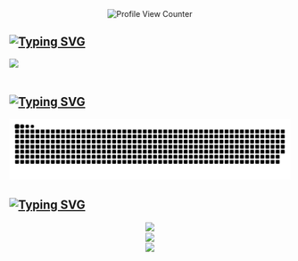 <div align="center">
  <!-- https://github.com/antonkomarev/github-profile-views-counter -->
  <img src="https://komarev.com/ghpvc/?username=MichelDekiere&color=blueviolet&label=Visitors" alt="Profile View Counter">
</div>

<!-- https://readme-typing-svg.herokuapp.com/demo/ -->
<!-- Contact -->
## [![Typing SVG](https://readme-typing-svg.herokuapp.com?font=Fira+Code&size=24&pause=1000&vCenter=true&height=25&lines=Contact)](https://git.io/typing-svg)

<div> 
  <a href="https://www.linkedin.com/in/michel-dekiere/" target="_blank"><img src="https://img.shields.io/badge/-LinkedIn-%230077B5?style=for-the-badge&logo=linkedin&logoColor=white" target="_blank"></a> 
  <!-- <a href="https://instagram.com/michel_dekiere" target="_blank"><img src="https://img.shields.io/badge/-Instagram-%23E4405F?style=for-the-badge&logo=instagram&logoColor=white" target="_blank"></a>
  <a href = "mailto: dekiere.michel@gmail.com"><img src="https://img.shields.io/badge/-Gmail-%23333?style=for-the-badge&logo=gmail&logoColor=white" target="_blank"></a> -->
 </br>
</br>

<!-- Contribution Graph -->
## [![Typing SVG](https://readme-typing-svg.herokuapp.com?font=Fira+Code&size=24&pause=1000&vCenter=true&height=25&lines=Contribution%20Graph)](https://git.io/typing-svg)

![Snake animation](https://github.com/MichelDekiere/MichelDekiere/blob/output/github-contribution-grid-snake.svg)

<!-- Stats -->
## [![Typing SVG](https://readme-typing-svg.herokuapp.com?font=Fira+Code&size=24&pause=1000&vCenter=true&height=25&lines=Stats)](https://git.io/typing-svg)

<!-- GitHub Stats -->
<!-- # source https://github.com/anuraghazra/github-readme-stats#github-stats-card -->
<!-- # cool theme's -> radical, synthwave, tokyonight -->
<div align="center">
 <img align="center" height="195px" src="https://github-readme-stats-green-gamma-47.vercel.app/api?username=MichelDekiere&show_icons=true&count_private=true&theme=radical" />
</div>

<!-- Streak Stats -->
<!-- # source https://github.com/DenverCoder1/github-readme-streak-stats -->
<div align="center">
 <img align="center" height="195px" src="http://github-readme-streak-stats.herokuapp.com?user=MichelDekiere&theme=radical" />
</div>

<!-- Most Used Languages -->
<div align="center">
 <img align="center" height="195px" src="https://github-readme-stats-green-gamma-47.vercel.app/api/top-langs/?username=MichelDekiere&layout=compact&exclude_repo=github-readme-stats,ActionCommandGame,Datascience-for-macro-economics&hide=Jupyter%20Notebook&theme=radical" />
</div>


</div>
